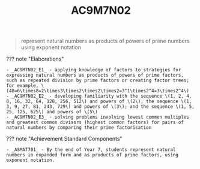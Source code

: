 ﻿---
backlinks:
- title: Learning Areas
  url: /sense/Teaching/Curriculum/v9/v9-learning-areas.html
tags: australian-curriculum
title: AC9M7N02
type: note
---
> represent natural numbers as products of powers of prime numbers using exponent notation

??? note "Elaborations"

	- _AC9M7N02_E1_ - applying knowledge of factors to strategies for expressing natural numbers as products of powers of prime factors, such as repeated division by prime factors or creating factor trees; for example, \(48=6\times8=2\times3\times2\times2\times2=3^1\times2^4=3\times2^4\)
	- _AC9M7N02_E2_ - developing familiarity with the sequence \(1, 2, 4, 8, 16, 32, 64, 128, 256, 512\) and powers of \(2\); the sequence \(1, 3, 9, 27, 81, 243, 729\) and powers of \(3\); and the sequence \(1, 5, 25, 125, 625\) and powers of \(5\)
	- _AC9M7N02_E3_ - solving problems involving lowest common multiples and greatest common divisors (highest common factors) for pairs of natural numbers by comparing their prime factorisation
??? note "Achievement Standard Components"

	- _ASMAT701_ - By the end of Year 7, students represent natural numbers in expanded form and as products of prime factors, using exponent notation.